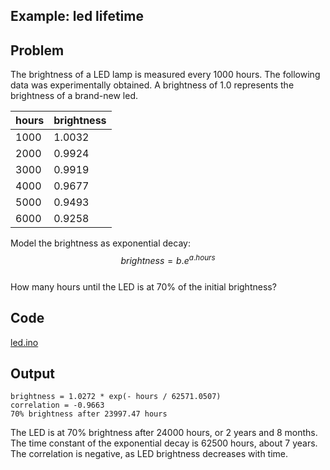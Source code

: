 ## Example: led lifetime

## Problem

The brightness of a LED lamp is measured every 1000 hours. The following data was experimentally obtained. A brightness of 1.0 represents the brightness of a brand-new led.

| hours | brightness |
| ----- | ---------- |
| 1000  | 1.0032     |
| 2000  | 0.9924     |
| 3000  | 0.9919     |
| 4000  | 0.9677     |
| 5000  | 0.9493     |
| 6000  | 0.9258     |

Model the brightness as exponential decay:\
$$brightness = b.e^{a.hours}$$\
How many hours until the LED is at 70% of the initial brightness?

## Code

[led.ino](led.ino)

## Output

```
brightness = 1.0272 * exp(- hours / 62571.0507)
correlation = -0.9663
70% brightness after 23997.47 hours
```

The LED is at 70% brightness after 24000 hours, or 2 years and 8 months.
The time constant of the exponential decay is 62500 hours, about 7 years.
The correlation is negative, as LED brightness decreases with time.
